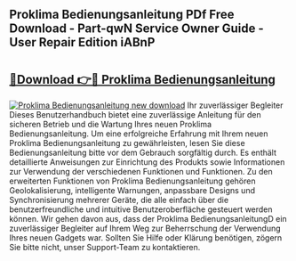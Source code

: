 ## Proklima Bedienungsanleitung PDf Free Download - Part-qwN Service Owner Guide - User Repair Edition iABnP

# <h2><a href="http://df0she.blite.top/?on=Proklima+Bedienungsanleitung">🔗Download 👉🔴 Proklima Bedienungsanleitung</a></h2>

[![Proklima Bedienungsanleitung new download](https://i.imgur.com/lujVjoI.png)](http://df0she.blite.top/?on=Proklima+Bedienungsanleitung)
Ihr zuverlässiger Begleiter Dieses Benutzerhandbuch bietet eine zuverlässige Anleitung für den sicheren Betrieb und die Wartung Ihres neuen Proklima Bedienungsanleitung. Um eine erfolgreiche Erfahrung mit Ihrem neuen Proklima Bedienungsanleitung zu gewährleisten, lesen Sie diese Bedienungsanleitung bitte vor dem Gebrauch sorgfältig durch. Es enthält detaillierte Anweisungen zur Einrichtung des Produkts sowie Informationen zur Verwendung der verschiedenen Funktionen und Funktionen. Zu den erweiterten Funktionen von Proklima Bedienungsanleitung gehören Geolokalisierung, intelligente Warnungen, anpassbare Designs und Synchronisierung mehrerer Geräte, die alle einfach über die benutzerfreundliche und intuitive Benutzeroberfläche gesteuert werden können. Wir gehen davon aus, dass der Proklima BedienungsanleitungD ein zuverlässiger Begleiter auf Ihrem Weg zur Beherrschung der Verwendung Ihres neuen Gadgets war. Sollten Sie Hilfe oder Klärung benötigen, zögern Sie bitte nicht, unser Support-Team zu kontaktieren.
